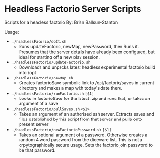 # Headless Factorio Server Scripts
Scripts for a headless factorio
By: Brian Ballsun-Stanton

Usage:
* `./headlessFacorio/doIt.sh`
	* Runs updateFactorio, newMap, newPassword, then Runs it. Presumes that the server details have already been configured, but ideal for starting off a new play session.
* `./headlessFactorio/updateFactorio.sh`
	* Downloads and unpacks latest headless experimental factorio build into /opt
* `./headlessFactorio/newMap.sh`
	* Creates factorioSave symbolic link to /opt/factorio/saves in current directory and makes a map with today's date there.
* `./headlessFactorio/runFactorio.sh` `[$1]`
	* Looks in factorioSave for the latest .zip and runs that, or takes an argument of a save
* `./headlessFactorio/pullSaves.sh` `<$1>`
	* Takes an argument of an authorised ssh server. Extracts saves and files established by this script from that server and pulls onto present server
* `./headlessFactorio/newFactorioPassword.sh` `[$1]`
	* Takes an optional argument of a password. Otherwise creates a random 4 word password from the diceware list. This is not a crpytographically secure usage. Sets the factorio join password to be that password.


